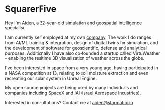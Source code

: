 # SquarerFive

Hey I'm Aiden, a 22-year-old simulation and geospatial intelligence specialist.

I am currently self employed at my own [company](https://starmatrix.io/). The work I do ranges from AI/ML training & integration, design of digital twins for simulation, and the development of software for geoscientific, defense and analytical purposes. Additionally I have also co-founded a startup called VirtuWeather - enabling the realtime 3D visualization of weather across the globe.

I've been interested in space from a very young age, having participated in a NASA competition at 13, relating to soil moisture extraction and even recreating our solar system in Unreal Engine.

My open source projects are being used by many individuals and companies including SpaceX and IAI (Israel Aerospace Industries).

Interested in consultations? Contact me at aiden@starmatrix.io
